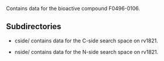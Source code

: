 Contains data for the bioactive compound F0496-0106.

## Subdirectories

- cside/ contains data for the C-side search space on rv1821.

- nside/ contains data for the N-side search space on rv1821.

